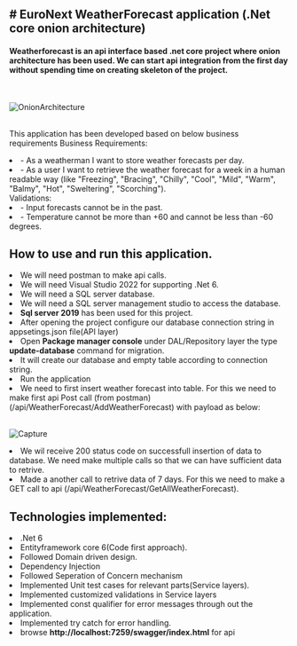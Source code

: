  <h2># EuroNext WeatherForecast application (.Net core onion architecture)</h2>
<h4>Weatherforecast is an api interface based .net core project where onion architecture has been used. We can start api integration from the first day without spending time on creating skeleton of the project.</h4> <br/>

 ![OnionArchitecture](https://github.com/VictorKBarua/Webcast-Euronext_Assignment/assets/57985914/d25f4cc3-feb0-43c4-a147-f8e4599f16b3)

 <br/>This application has been developed based on below business requirements</h4>
Business Requirements:
<li>- As a weatherman I want to store weather forecasts per day. </li>
<li>- As a user I want to retrieve the weather forecast for a week in a human readable way (like 
      "Freezing", "Bracing", "Chilly", "Cool", "Mild", "Warm", "Balmy", "Hot", "Sweltering", "Scorching"). </li>
Validations:
<li>- Input forecasts cannot be in the past. </li>
<li>- Temperature cannot be more than +60 and cannot be less than -60 degrees.</li>

<h2>How to use and run this application.</h2>
<li>We will need postman to make api calls.</li>
<li>We will need Visual Studio 2022 for supporting .Net 6.</li>
<li>We will need a SQL server database.</li>
<li>We will need a SQL server management studio to access the database.</li>
<li><b>Sql server 2019</b> has been used for this project.</li>
<li>After opening the project configure our database connection string in appsetings.json file(API layer)</li>
<li>Open <b>Package manager console</b> under DAL/Repository layer the type <b>update-database</b> command for migration.</li>
<li>It will create our database and empty table according to connection string.</li>
<li>Run the application</li>
<li>We need to first insert weather forecast into table. For this we need to make first api Post call (from postman)(/api/WeatherForecast/AddWeatherForecast) with payload as below: </li>
<br/>

![Capture](https://github.com/VictorKBarua/Webcast-Euronext_Assignment/assets/57985914/01d0dbab-555f-44e3-8b3c-5d0439311a85)


<li>We wil receive 200 status code on successfull insertion of data to database. We need make multiple calls so that we can have sufficient data to retrive.</li>
<li>Made a another call to retrive data of 7 days. For this we need to make a GET call to api (/api/WeatherForecast/GetAllWeatherForecast). </li>

<h2>Technologies implemented:</h2>
<li>.Net 6</li>
<li>Entityframework core 6(Code first approach).</li>
<li>Followed Domain driven design.</li>
<li>Dependency Injection</li>
<li>Followed Seperation of Concern mechanism</li>
<li>Implemented Unit test cases for relevant parts(Service layers). </li>
<li>Implemented customized validations in Service layers</li>
<li>Implemented const qualifier for error messages through out the application. </li>
<li>Implemented try catch for error handling.</li>
<li>browse <b>http://localhost:7259/swagger/index.html</b> for api</li>
